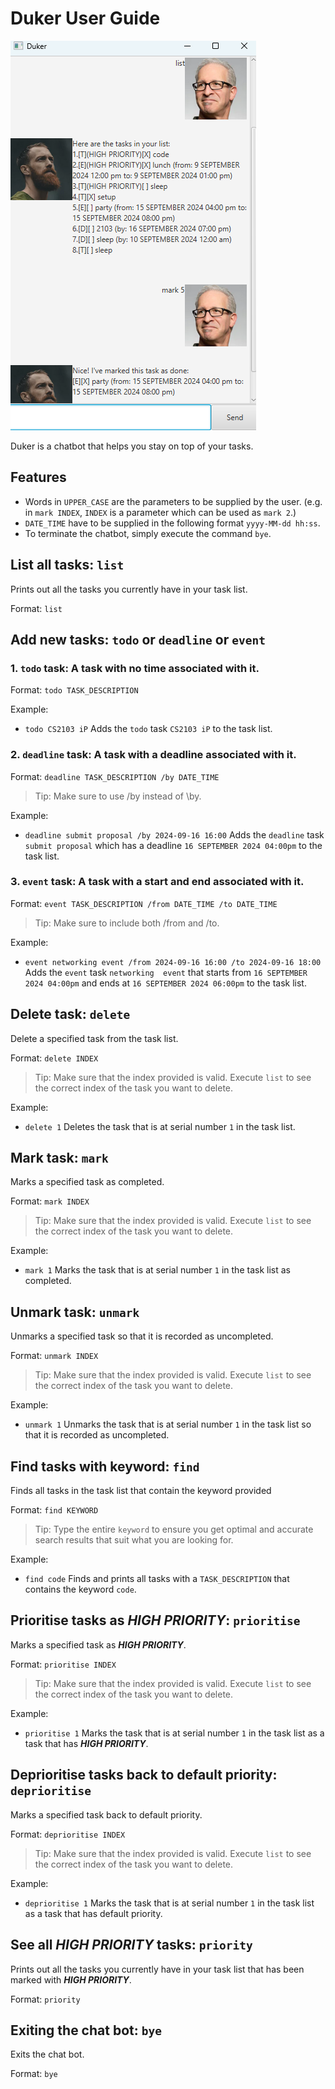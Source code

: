 # Duker User Guide

![Screenshot of UI](Ui.png)

Duker is a chatbot that helps you stay on top of your tasks.

## Features
- Words in `UPPER_CASE` are the parameters to be supplied by the user. (e.g. in `mark INDEX`, `INDEX` is a 
  parameter which can be used as `mark 2`.)
- `DATE_TIME` have to be supplied in the following format `yyyy-MM-dd hh:ss`.
- To terminate the chatbot, simply execute the command `bye`.

## List all tasks: `list`

Prints out all the tasks you currently have in your task list.

Format: `list`

## Add new tasks: `todo` or `deadline` or `event`

### 1. `todo` task: A task with no time associated with it.
Format: `todo TASK_DESCRIPTION`

Example:

- `todo CS2103 iP` Adds the `todo` task `CS2103 iP` to the task list.

### 2. `deadline` task: A task with a deadline associated with it.
Format: `deadline TASK_DESCRIPTION /by DATE_TIME`

> Tip: Make sure to use /by instead of \by.

Example:

- `deadline submit proposal /by 2024-09-16 16:00` Adds the `deadline` task `submit proposal` which has a 
  deadline `16 SEPTEMBER 2024 04:00pm` to the task list.

### 3. `event` task: A task with a start and end associated with it.
Format: `event TASK_DESCRIPTION /from DATE_TIME /to DATE_TIME`

> Tip: Make sure to include both /from and /to.

Example:

- `event networking event /from 2024-09-16 16:00 /to 2024-09-16 18:00` Adds the `event` task `networking 
  event` that starts from `16 SEPTEMBER 2024 04:00pm` and ends at `16 SEPTEMBER 2024 06:00pm` to the task 
  list.

## Delete task: `delete`

Delete a specified task from the task list.

Format: `delete INDEX`

> Tip: Make sure that the index provided is valid. Execute `list` to see the correct index of the task you 
> want to delete.

Example:

- `delete 1` Deletes the task that is at serial number `1` in the task list.

## Mark task: `mark`

Marks a specified task as completed.

Format: `mark INDEX`

> Tip: Make sure that the index provided is valid. Execute `list` to see the correct index of the task you
> want to delete.

Example:

- `mark 1` Marks the task that is at serial number `1` in the task list as completed.

## Unmark task: `unmark`

Unmarks a specified task so that it is recorded as uncompleted.

Format: `unmark INDEX`

> Tip: Make sure that the index provided is valid. Execute `list` to see the correct index of the task you
> want to delete.

Example:

- `unmark 1` Unmarks the task that is at serial number `1` in the task list so that it is recorded as 
  uncompleted.

## Find tasks with keyword: `find`

Finds all tasks in the task list that contain the keyword provided

Format: `find KEYWORD`

> Tip: Type the entire `keyword` to ensure you get optimal and accurate search results that suit what you 
> are looking for.

Example:

- `find code` Finds and prints all tasks with a `TASK_DESCRIPTION` that contains the keyword `code`.

## Prioritise tasks as _**HIGH PRIORITY**_: `prioritise`

Marks a specified task as _**HIGH PRIORITY**_.

Format: `prioritise INDEX`

> Tip: Make sure that the index provided is valid. Execute `list` to see the correct index of the task you
> want to delete.

Example:

- `prioritise 1` Marks the task that is at serial number `1` in the task list as a task that has _**HIGH 
  PRIORITY**_.

## Deprioritise tasks back to default priority: `deprioritise`

Marks a specified task back to default priority.

Format: `deprioritise INDEX`

> Tip: Make sure that the index provided is valid. Execute `list` to see the correct index of the task you
> want to delete.

Example:

- `deprioritise 1` Marks the task that is at serial number `1` in the task list as a task that has default 
  priority.

## See all _**HIGH PRIORITY**_ tasks: `priority`

Prints out all the tasks you currently have in your task list that has been marked with _**HIGH PRIORITY**_.

Format: `priority`

## Exiting the chat bot: `bye`

Exits the chat bot.

Format: `bye`